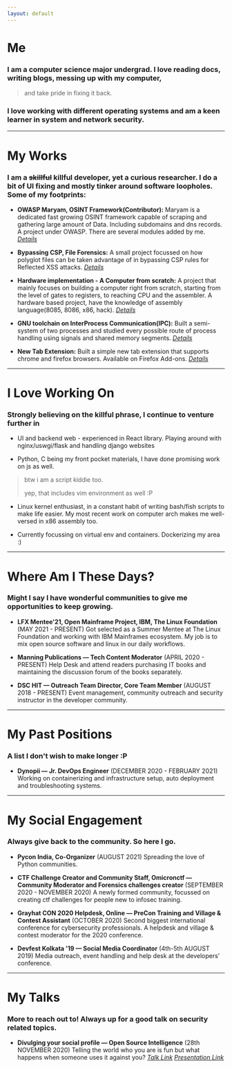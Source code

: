 ```yaml
---
layout: default
---
```

# Me
### I am a computer science major undergrad. I love reading docs, writing blogs, messing up with my computer,

> and take pride in fixing it back. 

### I love working with different operating systems and am a keen learner in system and network security.

---


# My Works
### I am a ~~skillful~~ killful developer, yet a curious researcher. I do a bit of UI fixing and mostly tinker around software loopholes. Some of my footprints:

*	**OWASP Maryam, OSINT Framework(Contributor):**
Maryam is a dedicated fast growing OSINT framework capable of scraping and gathering large amount of Data. Including
subdomains and dns records. A project under OWASP. There are several modules added by me.
_[Details](https://github.com/rachejazz/OWASP-Maryam)_

*	**Bypassing CSP, File Forensics:**
A small project focussed on how polyglot files can be taken advantage of in bypassing CSP rules for Reflected XSS attacks.
_[Details](https://rachejazz.me/2021/05/14/AbusingCSP.html)_

*   **Hardware implementation - A Computer from scratch:**
A project that mainly focuses on building a computer right from scratch, starting from the level of gates to registers, to reaching CPU and the assembler. A hardware based project, have the knowledge of assembly language(8085, 8086, x86, hack).
_[Details](https://github.com/rachejazz/nand2tetris)_

*   **GNU toolchain on InterProcess Communication(IPC):**
Built a semi-system of two processes and studied every possible route of process handling using signals and shared memory segments.
_[Details](https://github.com/rachejazz/IPCwithGNU)_

*   **New Tab Extension:**
Built a simple new tab extension that supports chrome and firefox browsers. Available on Firefox Add-ons.
_[Details](https://github.com/rachejazz/extension)_

---


# I Love Working On
### Strongly believing on the **killful** phrase, I continue to venture further in
*   UI and backend web - experienced in React library. Playing around with nginx/uswgi/flask and handling django websites

*   Python, C being my front pocket materials, I have done promising work on js as well.

> btw i am a script kiddie too.
>
> yep, that includes vim environment as well :P

*   Linux kernel enthusiast, in a constant habit of writing bash/fish scripts to make life easier. My most recent work on computer arch makes me well-versed in x86 assembly too.

*   Currently focussing on virtual env and containers. Dockerizing my area :)

---


# Where Am I These Days?
### Might I say I have wonderful communities to give me opportunities to keep growing.
*	**LFX Mentee'21, Open Mainframe Project, IBM, The Linux Foundation**
(MAY 2021 - PRESENT)
Got selected as a Summer Mentee at The Linux Foundation and working with IBM Mainframes ecosystem. My job is to mix open source software and linux in our daily workflows.

*   **Manning Publications  — Tech Content Moderator**
(APRIL 2020 - PRESENT)
Help Desk and attend readers purchasing IT books and maintaining the discussion forum of the books separately.

*   **DSC HIT — Outreach Team Director,  Core Team Member**
(AUGUST 2018 - PRESENT)
Event management, community outreach and security instructor in the developer community.

---

# My Past Positions
### A list I don't wish to make longer :P
*   **Dynopii — Jr. DevOps Engineer**
(DECEMBER  2020 - FEBRUARY 2021)
Working on containerizing and infrastructure setup, auto deployment and troubleshooting systems.

---

# My Social Engagement
### Always give back to the community. So here I go.

*	**Pycon India, Co-Organizer**
(AUGUST 2021)
Spreading the love of Python communities.

*   **CTF Challenge Creator and Community Staff, Omicronctf — Community Moderator and Forensics challenges creator**
(SEPTEMBER 2020 - NOVEMBER 2020)
A newly formed community, focussed on creating ctf challenges for people new to infosec training.

*   **Grayhat CON 2020 Helpdesk, Online — PreCon Training and Village & Contest Assistant**
(OCTOBER 2020)
Second biggest international conference for cybersecurity professionals. A helpdesk and village & contest moderator for the 2020 conference.

*   **Devfest Kolkata '19  — Social Media Coordinator**
(4th-5th AUGUST 2019)
Media outreach, event handling and help desk at the developers’ conference.

---


# My Talks
### More to reach out to! Always up for a good talk on security related topics.
*   **Divulging your social profile — Open Source Intelligence**
(28th NOVEMBER 2020)
Telling the world who you are is fun but what happens when someone uses it against you?
_[Talk Link](https://www.youtube.com/watch?v=GS1aFM_8P98)_
_[Presentation Link](http://github.com/rachejazz/OSINT)_
